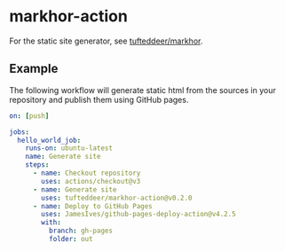 # markhor-action

For the static site generator, see [tufteddeer/markhor](https://github.com/tufteddeer/markhor).

## Example

The following workflow will generate static html from the sources in your repository and publish them using GitHub pages.

```yaml
on: [push]

jobs:
  hello_world_job:
    runs-on: ubuntu-latest
    name: Generate site
    steps:
      - name: Checkout repository
        uses: actions/checkout@v3
      - name: Generate site
        uses: tufteddeer/markhor-action@v0.2.0
      - name: Deploy to GitHub Pages
        uses: JamesIves/github-pages-deploy-action@v4.2.5
        with:
          branch: gh-pages
          folder: out
```